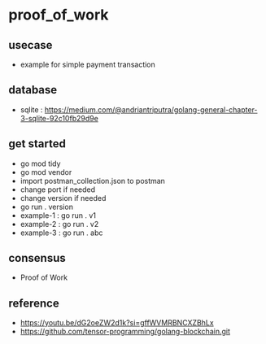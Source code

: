 # proof_of_work

## usecase
- example for simple payment transaction

## database
- sqlite : https://medium.com/@andriantriputra/golang-general-chapter-3-sqlite-92c10fb29d9e

## get started
- go mod tidy
- go mod vendor
- import postman_collection.json to postman
- change port if needed
- change version if needed
- go run . version
- example-1 : go run . v1
- example-2 : go run . v2
- example-3 : go run . abc

## consensus
- Proof of Work


## reference
- https://youtu.be/dG2oeZW2d1k?si=gffWVMRBNCXZBhLx
- https://github.com/tensor-programming/golang-blockchain.git

